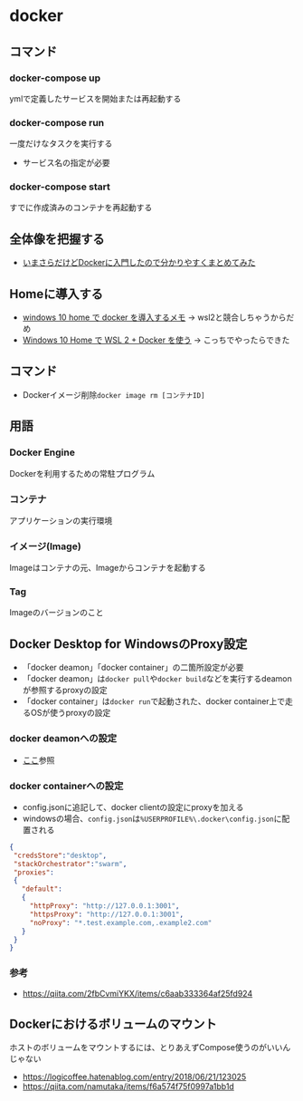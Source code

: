 # docker
## コマンド

### docker-compose up
ymlで定義したサービスを開始または再起動する

### docker-compose run
一度だけなタスクを実行する

- サービス名の指定が必要

### docker-compose start
すでに作成済みのコンテナを再起動する


## 全体像を把握する
- [いまさらだけどDockerに入門したので分かりやすくまとめてみた](https://qiita.com/gold-kou/items/44860fbda1a34a001fc1)


## Homeに導入する
- [windows 10 home で docker を導入するメモ](https://qiita.com/idani/items/fb7681d79eeb48c05144) → wsl2と競合しちゃうからだめ
- [Windows 10 Home で WSL 2 + Docker を使う](https://qiita.com/KoKeCross/items/a6365af2594a102a817b) → こっちでやったらできた


## コマンド
- Dockerイメージ削除```docker image rm [コンテナID]```


## 用語
### Docker Engine
Dockerを利用するための常駐プログラム

### コンテナ
アプリケーションの実行環境

### イメージ(Image)
Imageはコンテナの元、Imageからコンテナを起動する

### Tag
Imageのバージョンのこと


## Docker Desktop for WindowsのProxy設定
- 「docker deamon」「docker container」の二箇所設定が必要
- 「docker deamon」は```docker pull```や```docker build```などを実行するdeamonが参照するproxyの設定
- 「docker container」は```docker run```で起動された、docker container上で走るOSが使うproxyの設定

### docker deamonへの設定
- [ここ](https://qiita.com/wryun0suke/items/1f4bbd2977ae41ee7a36)参照

### docker containerへの設定
- config.jsonに追記して、docker clientの設定にproxyを加える
- windowsの場合、```config.json```は```%USERPROFILE%\.docker\config.json```に配置される

```json:%USERPROFILE%\.docker\config.json
{
 "credsStore":"desktop",
 "stackOrchestrator":"swarm",
 "proxies":
 {
   "default":
   {
     "httpProxy": "http://127.0.0.1:3001",
     "httpsProxy": "http://127.0.0.1:3001",
     "noProxy": "*.test.example.com,.example2.com"
   }
 }
}
```

### 参考
- https://qiita.com/2fbCvmiYKX/items/c6aab333364af25fd924


## Dockerにおけるボリュームのマウント
ホストのボリュームをマウントするには、とりあえずCompose使うのがいいんじゃない

- https://logicoffee.hatenablog.com/entry/2018/06/21/123025
- https://qiita.com/namutaka/items/f6a574f75f0997a1bb1d